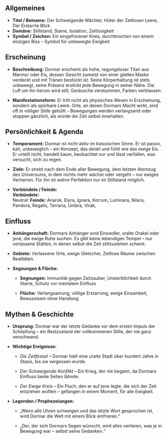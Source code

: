 ## Allgemeines

- **Titel / Beiname:** Der Schweigende Wächter, Hüter der Zeitlosen Leere, Der Erstarrte Blick
- **Domäne:** Stillstand, Starre, Isolation, Zeitlosigkeit
- **Symbol / Zeichen:** Ein eingefrorener Kreis, durchbrochen von einem einzigen Riss – Symbol für unbewegte Ewigkeit


## Erscheinung

- **Beschreibung:** Dormar erscheint als hohe, regungsloser Titan aus Marmor oder Eis, dessen Gesicht zumeist von einer glatten Maske verdeckt und mit Tränen bestückt ist. Seine Körperhaltung ist stets unbewegt, seine Präsenz erstickt jede Bewegung in seiner Nähe. Die Luft um ihn herum wird still, Geräusche verstummen, Farben verblassen.
    
- **Manifestationsform:** Er tritt nicht als physisches Wesen in Erscheinung, sondern als spürbare Leere. Orte, an denen Dormars Macht wirkt, sind oft in völliger Stille gehüllt – Bewegungen werden verlangsamt oder stoppen gänzlich, als würde die Zeit selbst innehalten.
    

## Persönlichkeit & Agenda

- **Temperament:** Dormar ist nicht aktiv im klassischen Sinne. Er ist passiv, kalt, unbeweglich – ein Konzept, das denkt und fühlt wie das ewige Eis. Er urteilt nicht, handelt kaum, beobachtet nur und lässt verfallen, was versucht, sich zu regen.
    
- **Ziele:** Er strebt nach dem Ende aller Bewegung, dem letzten Atemzug des Universums, in dem nichts mehr wächst oder vergeht – nur ewiges Verharren. Für ihn ist wahre Perfektion nur im Stillstand möglich.
    
- **Verbündete / Feinde:**  
    **Verbündete:**  
	Neutral: 
    **Feinde:**  Anarok, Elyra, Ignara, Korrum, Luminara, Nilara, Pandora, Regalis, Terrana, Umbra, Virak,
    

## Einfluss

- **Anhängerschaft:** Dormars Anhänger sind Einsiedler, uralte Orakel oder jene, die ewige Ruhe suchen. Es gibt keine lebendigen Tempel – nur verlassene Stätten, in denen selbst die Zeit stillzustehen scheint.
    
- **Gebiete:** Verlassene Orte, ewige Gletscher, Zeitlose Räume zwischen Realitäten.
    
- **Segnungen & Flüche:**
    
    - **Segnungen:** Immunität gegen Zeitzauber, Unsterblichkeit durch Starre, Schutz vor mentalem Einfluss
        
    - **Flüche:** Verlangsamung, völlige Erstarrung, ewige Einsamkeit, Bewusstsein ohne Handlung
        

## Mythen & Geschichte

- **Ursprung:** Dormar war der letzte Gedanke vor dem ersten Impuls der Schöpfung – ein Restzustand der vollkommenen Stille, der nie ganz verschwand.
    
- **Wichtige Ereignisse:**
    
    - _Die Zeitfessel_ – Dormar hielt eine uralte Stadt über hundert Jahre in Stasis, bis sie vergessen wurde.
        
    - _Der Schweigende Konflikt_ – Ein Krieg, der nie begann, da Dormars Einfluss beide Seiten lähmte.
        
    - _Der Ewige Kreis_ – Ein Fluch, den er auf jene legte, die sich der Zeit entziehen wollten – gefangen in einem Moment, für alle Ewigkeit.
        
- **Legenden / Prophezeiungen:**
    
    - „Wenn alle Uhren schweigen und das letzte Wort gesprochen ist, wird Dormar die Welt mit einem Blick einfrieren.“
        
    - „Der, der sich Dormars Segen wünscht, wird alles verlieren, was je in Bewegung war – selbst seine Gedanken.“